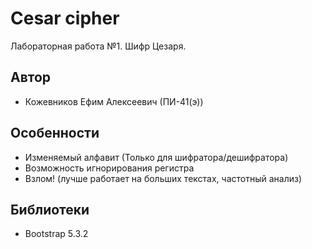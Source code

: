 # Cesar cipher

Лабораторная работа №1. Шифр Цезаря.

## Автор
- Кожевников Ефим Алексеевич (ПИ-41(э))

## Особенности

- Изменяемый алфавит (Только для шифратора/дешифратора)
- Возможность игнорирования регистра
- Взлом! (лучше работает на больших текстах, частотный анализ)

## Библиотеки

- Bootstrap 5.3.2